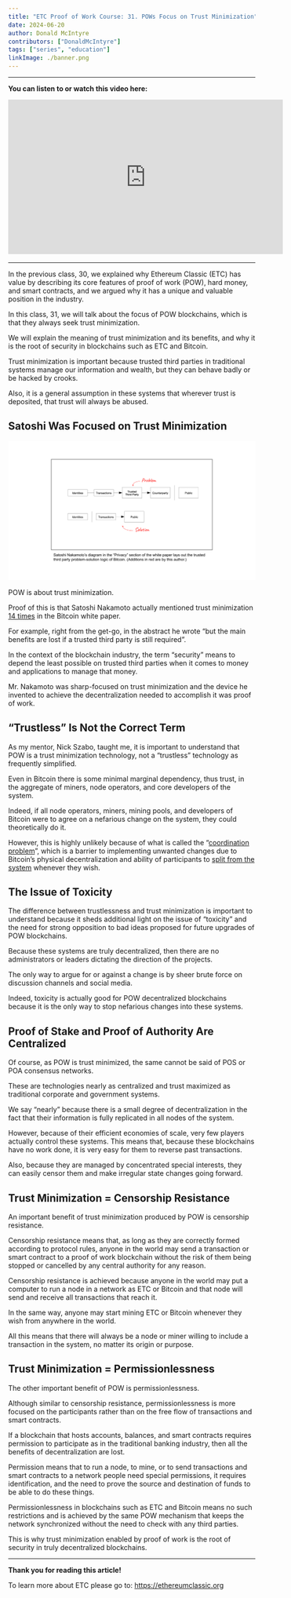 ```yaml
---
title: "ETC Proof of Work Course: 31. POWs Focus on Trust Minimization"
date: 2024-06-20
author: Donald McIntyre
contributors: ["DonaldMcIntyre"]
tags: ["series", "education"]
linkImage: ./banner.png
---
```


---
**You can listen to or watch this video here:**

<iframe width="560" height="315" src="https://www.youtube.com/embed/vl_esIzHRmg" title="YouTube video player" frameborder="0" allow="accelerometer; autoplay; clipboard-write; encrypted-media; gyroscope; picture-in-picture; web-share" allowfullscreen></iframe>

---

In the previous class, 30, we explained why Ethereum Classic (ETC) has value by describing its core features of proof of work (POW), hard money, and smart contracts, and we argued why it has a unique and valuable position in the industry.

In this class, 31, we will talk about the focus of POW blockchains, which is that they always seek trust minimization. 

We will explain the meaning of trust minimization and its benefits, and why it is the root of security in blockchains such as ETC and Bitcoin.

Trust minimization is important because trusted third parties in traditional systems manage our information and wealth, but they can behave badly or be hacked by crooks. 

Also, it is a general assumption in these systems that wherever trust is deposited, that trust will always be abused.

## Satoshi Was Focused on Trust Minimization

![](./1.png)

POW is about trust minimization. 

Proof of this is that Satoshi Nakamoto actually mentioned trust minimization [14 times](https://etherplan.com/2020/02/29/satoshi-nakamoto-mentioned-trust-minimization-14-times-in-the-bitcoin-white-paper/10210/) in the Bitcoin white paper. 

For example, right from the get-go, in the abstract he wrote “but the main benefits are lost if a trusted third party is still required”.

In the context of the blockchain industry, the term “security” means to depend the least possible on trusted third parties when it comes to money and applications to manage that money.

Mr. Nakamoto was sharp-focused on trust minimization and the device he invented to achieve the decentralization needed to accomplish it was proof of work.

## “Trustless” Is Not the Correct Term

As my mentor, Nick Szabo, taught me, it is important to understand that POW is a trust minimization technology, not a “trustless” technology as frequently simplified. 

Even in Bitcoin there is some minimal marginal dependency, thus trust, in the aggregate of miners, node operators, and core developers of the system.

Indeed, if all node operators, miners, mining pools, and developers of Bitcoin were to agree on a nefarious change on the system, they could theoretically do it.

However, this is highly unlikely because of what is called the “[coordination problem](https://ethereumclassic.org/blog/2023-03-02-ethereum-classic-course-11-ethereum-classic-social-and-physical-layer-security#4-social-layer-coordination-problem-security)”, which is a barrier to implementing unwanted changes due to Bitcoin’s physical decentralization and ability of participants to [split from the system](https://ethereumclassic.org/blog/2024-03-07-etc-proof-of-work-course-17-pow-has-division-of-power-pos-does-not#the-right-to-split) whenever they wish.

## The Issue of Toxicity

The difference between trustlessness and trust minimization is important to understand because it sheds additional light on the issue of “toxicity” and the need for strong opposition to bad ideas proposed for future upgrades of POW blockchains.

Because these systems are truly decentralized, then there are no administrators or leaders dictating the direction of the projects.

The only way to argue for or against a change is by sheer brute force on discussion channels and social media.

Indeed, toxicity is actually good for POW decentralized blockchains because it is the only way to stop nefarious changes into these systems.

## Proof of Stake and Proof of Authority Are Centralized

Of course, as POW is trust minimized, the same cannot be said of POS or POA consensus networks. 

These are technologies nearly as centralized and trust maximized as traditional corporate and government systems.

We say “nearly” because there is a small degree of decentralization in the fact that their information is fully replicated in all nodes of the system.

However, because of their efficient economies of scale, very few players actually control these systems. This means that, because these blockchains have no work done, it is very easy for them to reverse past transactions.

Also, because they are managed by concentrated special interests, they can easily censor them and make irregular state changes going forward.

## Trust Minimization = Censorship Resistance

An important benefit of trust minimization produced by POW is censorship resistance.

Censorship resistance means that, as long as they are correctly formed according to protocol rules, anyone in the world may send a transaction or smart contract to a proof of work blockchain without the risk of them being stopped or cancelled by any central authority for any reason.

Censorship resistance is achieved because anyone in the world may put a computer to run a node in a network as ETC or Bitcoin and that node will send and receive all transactions that reach it. 

In the same way, anyone may start mining ETC or Bitcoin whenever they wish from anywhere in the world. 

All this means that there will always be a node or miner willing to include a transaction in the system, no matter its origin or purpose.

## Trust Minimization = Permissionlessness

The other important benefit of POW is permissionlessness.

Although similar to censorship resistance, permissionlessness is more focused on the participants rather than on the free flow of transactions and smart contracts.

If a blockchain that hosts accounts, balances, and smart contracts requires permission to participate as in the traditional banking industry, then all the benefits of decentralization are lost.

Permission means that to run a node, to mine, or to send transactions and smart contracts to a network people need special permissions, it requires identification, and the need to prove the source and destination of funds to be able to do these things.

Permissionlessness in blockchains such as ETC and Bitcoin means no such restrictions and is achieved by the same POW mechanism that keeps the network synchronized without the need to check with any third parties.

This is why trust minimization enabled by proof of work is the root of security in truly decentralized blockchains.

---

**Thank you for reading this article!**

To learn more about ETC please go to: https://ethereumclassic.org
